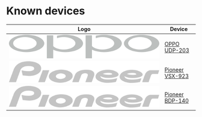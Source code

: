 # Known devices
Logo | Device
------------ | ------------
![OPPO UDP-203](../settings/logo/oppo.png) | [OPPO UDP-203](./OPPO_UDP-203/README.md)
![Pioneer VSX-923](../settings/logo/pioneer.png) | [Pioneer VSX-923](doc/Pioneer_VSX923/README.md)
![Pioneer BDP-140](../settings/logo/pioneer.png) |[Pioneer BDP-140](doc/Pioneer_BDP-140/README.md)
